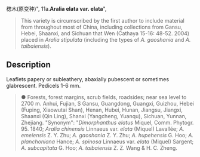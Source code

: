 楤木(原变种)",
11a.**Aralia elata var. elata**",

> This variety is circumscribed by the first author to include material from throughout most of China, including collections from Gansu, Hebei, Shaanxi, and Sichuan that Wen (Cathaya 15-16: 48-52. 2004) placed in *Aralia stipulata* (including the types of *A. gaoshania* and *A. taibaiensis*).

## Description
Leaflets papery or subleathery, abaxially pubescent or sometimes glabrescent. Pedicels 1-6 mm.

> ● Forests, forest margins, scrub fields, roadsides; near sea level to 2700 m. Anhui, Fujian, S Gansu, Guangdong, Guangxi, Guizhou, Hebei (Fuping, Xiaowutai Shan), Henan, Hubei, Hunan, Jiangsu, Jiangxi, Shaanxi (Qin Ling), Shanxi (Yangcheng, Yuanqu), Sichuan, Yunnan, Zhejiang.
  "Synonym": "*Dimorphanthus elatus* Miquel, Comm. Phytogr. 95. 1840; *Aralia chinensis* Linnaeus var. *elata* (Miquel) Lavallée; *A. emeiensis* Z. Y. Zhu; *A. gaoshania* Z. Y. Zhu; *A. hupehensis* G. Hoo; *A. planchoniana* Hance; *A. spinosa* Linnaeus var. *elata* (Miquel) Sargent; *A. subcapitata* G. Hoo; *A. taibaiensis* Z. Z. Wang &amp; H. C. Zheng.
